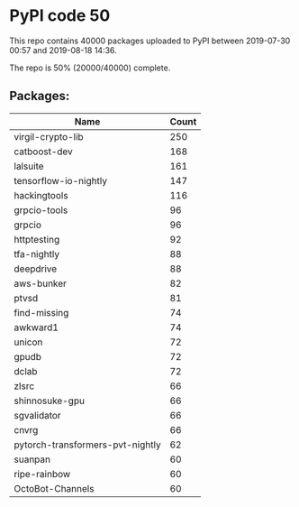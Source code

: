 # PyPI code 50

This repo contains 40000 packages uploaded to PyPI between 
2019-07-30 00:57 and 2019-08-18 14:36.

The repo is 50% (20000/40000) complete.

## Packages:

| Name  | Count |
| ----- | ----- |
| virgil-crypto-lib | 250 |
| catboost-dev | 168 |
| lalsuite | 161 |
| tensorflow-io-nightly | 147 |
| hackingtools | 116 |
| grpcio-tools | 96 |
| grpcio | 96 |
| httptesting | 92 |
| tfa-nightly | 88 |
| deepdrive | 88 |
| aws-bunker | 82 |
| ptvsd | 81 |
| find-missing | 74 |
| awkward1 | 74 |
| unicon | 72 |
| gpudb | 72 |
| dclab | 72 |
| zlsrc | 66 |
| shinnosuke-gpu | 66 |
| sgvalidator | 66 |
| cnvrg | 66 |
| pytorch-transformers-pvt-nightly | 62 |
| suanpan | 60 |
| ripe-rainbow | 60 |
| OctoBot-Channels | 60 |


